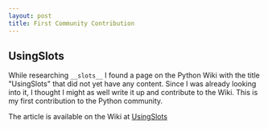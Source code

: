 ```yaml
---
layout: post
title: First Community Contribution 
---
```

## UsingSlots
While researching `__slots__` I found a page on the Python Wiki with the title "UsingSlots" that did not yet have any content. Since I was already looking into it, I thought I might as well write it up and contribute to the Wiki. This is my first contribution to the Python community.

The article is available on the Wiki at [UsingSlots](https://wiki.python.org/moin/UsingSlots)